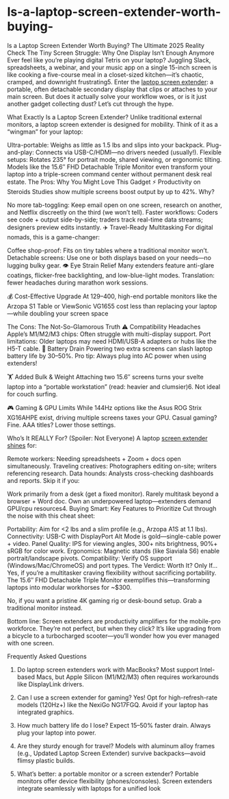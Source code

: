 # Is-a-laptop-screen-extender-worth-buying-

Is a Laptop Screen Extender Worth Buying? The Ultimate 2025 Reality Check
The Tiny Screen Struggle: Why One Display Isn’t Enough Anymore
Ever feel like you’re playing digital Tetris on your laptop? Juggling Slack, spreadsheets, a webinar, and your music app on a single 15-inch screen is like cooking a five-course meal in a closet-sized kitchen—it’s chaotic, cramped, and downright frustrating5. Enter the [laptop screen extender](https://enzionstore.com/laptop-screen-extender/): a portable, often detachable secondary display that clips or attaches to your main screen. But does it actually solve your workflow woes, or is it just another gadget collecting dust? Let’s cut through the hype.

What Exactly Is a Laptop Screen Extender?
Unlike traditional external monitors, a laptop screen extender is designed for mobility. Think of it as a “wingman” for your laptop:

Ultra-portable: Weighs as little as 1.5 lbs and slips into your backpack.
Plug-and-play: Connects via USB-C/HDMI—no drivers needed (usually!).
Flexible setups: Rotates 235° for portrait mode, shared viewing, or ergonomic tilting.
Models like the 15.6″ FHD Detachable Triple Monitor even transform your laptop into a triple-screen command center without permanent desk real estate.
The Pros: Why You Might Love This Gadget
⚡ Productivity on Steroids
Studies show multiple screens boost output by up to 42%. Why?

No more tab-toggling: Keep email open on one screen, research on another, and Netflix discreetly on the third (we won’t tell).
Faster workflows: Coders see code + output side-by-side; traders track real-time data streams; designers preview edits instantly.
✈️ Travel-Ready Multitasking
For digital nomads, this is a game-changer:

Coffee shop-proof: Fits on tiny tables where a traditional monitor won’t.
Detachable screens: Use one or both displays based on your needs—no lugging bulky gear.
👁️ Eye Strain Relief
Many extenders feature anti-glare coatings, flicker-free backlighting, and low-blue-light modes. Translation: fewer headaches during marathon work sessions.

💰 Cost-Effective Upgrade
At $129–$400, high-end portable monitors like the Arzopa S1 Table or ViewSonic VG1655 cost less than replacing your laptop—while doubling your screen space

The Cons: The Not-So-Glamorous Truth
⚠️ Compatibility Headaches
Apple’s M1/M2/M3 chips: Often struggle with multi-display support.
Port limitations: Older laptops may need HDMI/USB-A adapters or hubs like the H5-T cable.
🔋 Battery Drain
Powering two extra screens can slash laptop battery life by 30–50%. Pro tip: Always plug into AC power when using extenders!

🏋️ Added Bulk & Weight
Attaching two 15.6″ screens turns your svelte laptop into a “portable workstation” (read: heavier and clumsier)6. Not ideal for couch surfing.

🎮 Gaming & GPU Limits
While 144Hz options like the Asus ROG Strix XG16AHPE exist, driving multiple screens taxes your GPU. Casual gaming? Fine. AAA titles? Lower those settings.

Who’s It REALLY For? (Spoiler: Not Everyone)
A laptop [screen extender shines](https://enzionstore.com/laptop-screen-extender/) for:

Remote workers: Needing spreadsheets + Zoom + docs open simultaneously.
Traveling creatives: Photographers editing on-site; writers referencing research.
Data hounds: Analysts cross-checking dashboards and reports.
Skip it if you:

Work primarily from a desk (get a fixed monitor).
Rarely multitask beyond a browser + Word doc.
Own an underpowered laptop—extenders demand GPU/cpu resources4.
Buying Smart: Key Features to Prioritize
Cut through the noise with this cheat sheet:

Portability: Aim for <2 lbs and a slim profile (e.g., Arzopa A1S at 1.1 lbs).
Connectivity: USB-C with DisplayPort Alt Mode is gold—single-cable power + video.
Panel Quality: IPS for viewing angles, 300+ nits brightness, 90%+ sRGB for color work.
Ergonomics: Magnetic stands (like Siaviala S6) enable portrait/landscape pivots.
Compatibility: Verify OS support (Windows/Mac/ChromeOS) and port types.
The Verdict: Worth It? Only If…
Yes, if you’re a multitasker craving flexibility without sacrificing portability. The 15.6″ FHD Detachable Triple Monitor exemplifies this—transforming laptops into modular workhorses for ~$300.

No, if you want a pristine 4K gaming rig or desk-bound setup. Grab a traditional monitor instead.

Bottom line: Screen extenders are productivity amplifiers for the mobile-pro workforce. They’re not perfect, but when they click? It’s like upgrading from a bicycle to a turbocharged scooter—you’ll wonder how you ever managed with one screen.

Frequently Asked Questions
1. Do laptop screen extenders work with MacBooks?
Most support Intel-based Macs, but Apple Silicon (M1/M2/M3) often requires workarounds like DisplayLink drivers.

2. Can I use a screen extender for gaming?
Yes! Opt for high-refresh-rate models (120Hz+) like the NexiGo NG17FGQ. Avoid if your laptop has integrated graphics.

3. How much battery life do I lose?
Expect 15–50% faster drain. Always plug your laptop into power.

4. Are they sturdy enough for travel?
Models with aluminum alloy frames (e.g., Updated Laptop Screen Extender) survive backpacks—avoid flimsy plastic builds.

5. What’s better: a portable monitor or a screen extender?
Portable monitors offer device flexibility (phones/consoles). Screen extenders integrate seamlessly with laptops for a unified look

